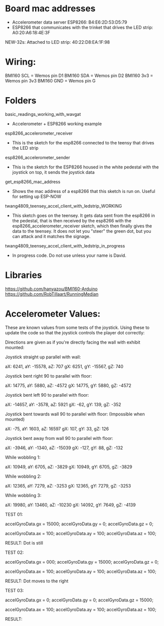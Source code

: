# Board mac addresses

* Accelerometer data server ESP8266: B4:E6:2D:53:D5:79
* ESP8266 that communicates with the trinket that drives the LED strip: A0:20:A6:18:4E:3F


NEW-32s: 
    Attached to LED strip: 40:22:D8:EA:1F:98

# Wiring:

BMI160 SCL = Wemos pin D1
BMI160 SDA = Wemos pin D2
BMI160 3v3 = Wemos pin 3v3
BMI160 GND = Wemos pin G

# Folders

basic_readings_working_with_wavgat

* Accelerometer + ESP8266 working example

esp8266_accelerometer_receiver

* This is the sketch for the esp8266 connected to the teensy that drives the LED strip

esp8266_accelerometer_sender

* This is the sketch for the ESP8266 housed in the white pedestal with the joystick on top, it sends the joystick data

get_esp8266_mac_address

* Shows the mac address of a esp8266 that this sketch is run on. Useful for setting up ESP-NOW

twang4809_teensey_accel_client_with_ledstrip_WORKING

* This sketch goes on the teensey. It gets data sent from the esp8266 in the pedestal, that is then received by the esp8266 with the esp8266_accelerometer_receiver sketch, which then finally gives the data to the teensey. It does not let you "steer" the green dot, but you can attack and it matches the signage.

twang4809_teensey_accel_client_with_ledstrip_in_progress

* In progress code. Do not use unless your name is David.

# Libraries

https://github.com/hanyazou/BMI160-Arduino
https://github.com/RobTillaart/RunningMedian

# Accelerometer Values:

These are known values from some tests of the joystick. Using these to update the code so that the joystick controls the player dot correctly:

Directions are given as if you're directly facing the wall with exhibit mounted:


Joystick straight up parallel with wall:

aX: 6241, aY: -15578, aZ: 707
gX: 6251, gY: -15567, gZ: 740

Joystick bent right 90 to parallel with floor:

aX: 14775, aY: 5880, aZ: -4572
gX: 14775, gY: 5880, gZ: -4572

Joystick bent left 90 to parallel with floor:

aX: -14657, aY: -3578, aZ: 5921
gX: -62, gY: 139, gZ: -352

Joystick bent towards wall 90 to parallel with floor: (Impossible when mounted)

aX: -75, aY: 1603, aZ: 16597
gX: 107, gY: 33, gZ: 126

Joystick bent away from wall 90 to parallel with floor:

aX: -3946, aY: -1340, aZ: -15039
gX: -127, gY: 88, gZ: -132

While wobbling 1:

aX: 10949, aY: 6705, aZ: -3829
gX: 10949, gY: 6705, gZ: -3829

While wobbling 2:

aX: 12365, aY: 7279, aZ: -3253
gX: 12365, gY: 7279, gZ: -3253

While wobbling 3:

aX: 19980, aY: 13460, aZ: -10230
gX: 14092, gY: 7649, gZ: -4139

TEST 01:

accelGyroData.gx = 15000;
accelGyroData.gy = 0;
accelGyroData.gz = 0;

accelGyroData.ax = 100;
accelGyroData.ay = 100;
accelGyroData.az = 100;

RESULT: Dot is still

TEST 02:

accelGyroData.gx = 000;
accelGyroData.gy = 15000;
accelGyroData.gz = 0;

accelGyroData.ax = 100;
accelGyroData.ay = 100;
accelGyroData.az = 100;

RESULT: Dot moves to the right

TEST 03:

accelGyroData.gx = 0;
accelGyroData.gy = 0;
accelGyroData.gz = 15000;

accelGyroData.ax = 100;
accelGyroData.ay = 100;
accelGyroData.az = 100;

RESULT: 